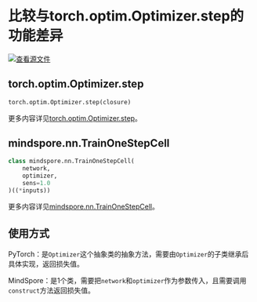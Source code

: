 # 比较与torch.optim.Optimizer.step的功能差异

[![查看源文件](https://mindspore-website.obs.cn-north-4.myhuaweicloud.com/website-images/r1.7/resource/_static/logo_source.png)](https://gitee.com/mindspore/docs/blob/r1.7/docs/mindspore/source_zh_cn/note/api_mapping/pytorch_diff/TrainOneStepCell.md)

## torch.optim.Optimizer.step

```python
torch.optim.Optimizer.step(closure)
```

更多内容详见[torch.optim.Optimizer.step](https://pytorch.org/docs/1.5.0/optim.html#torch.optim.Optimizer.step)。

## mindspore.nn.TrainOneStepCell

```python
class mindspore.nn.TrainOneStepCell(
    network,
    optimizer,
    sens=1.0
)((*inputs))
```

更多内容详见[mindspore.nn.TrainOneStepCell](https://mindspore.cn/docs/zh-CN/r1.7/api_python/nn/mindspore.nn.TrainOneStepCell.html#mindspore.nn.TrainOneStepCell)。

## 使用方式

PyTorch：是`Optimizer`这个抽象类的抽象方法，需要由`Optimizer`的子类继承后具体实现，返回损失值。

MindSpore：是1个类，需要把`network`和`optimizer`作为参数传入，且需要调用`construct`方法返回损失值。